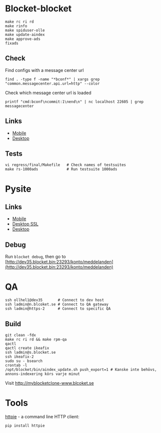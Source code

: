 # Blocket-blocket

    make rc ri rd
    make rinfo
    make spiduser-olle
    make update-aindex
    make approve-ads
    fixads

## Check

Find configs with a message center url

    find . -type f -name "*bconf*" | xargs grep "common.messagecenter.api.url=http" --color

Check which message center url is loaded

    printf "cmd:bconf\ncommit:1\nend\n" | nc localhost 22605 | grep messagecenter


## Links

* [Mobile](http://dev35.blocket.bin:23260/)
* [Desktop](http://dev35.blocket.bin:23216/)

## Tests

    vi regress/final/Makefile   # Check names of testsuites
    make rs-1000ads             # Run testsuite 1000ads

# Pysite

## Links

* [Mobile](http://dev35.blocket.bin:23296/konto/meddelanden)
* [Desktop SSL](https://dev35.blocket.bin:23258/konto/meddelanden)
* [Desktop](http://dev35.blocket.bin:23259/konto/meddelanden)

## Debug

Run `blocket debug`, then go to [http://dev35.blocket.bin:23293/konto/meddelanden](http://dev35.blocket.bin:23293/konto/meddelanden)

# QA

    ssh ollhel1@dev35       # Connect to dev host
    ssh ladmin@n.blcoket.se # Connect to QA gateway
    ssh ladmin@https-2      # Connect to specific QA

## Build

    git clean -fdx
    make rc ri rd && make rpm-qa
    qactl
    qactl create ikeafix
    ssh ladmin@s.blocket.se
    ssh ikeafix-2
    sudo su - bsearch
    crontab -l
    /opt/blocket/bin/aindex_update.sh push_export=1 # Kanske inte behövs, annons-indexering körs varje minut



Visit http://myblocketclone-www.blcoket.se

# Tools

[httpie](https://github.com/jkbrzt/httpie) - a command line HTTP client:

    pip install httpie
